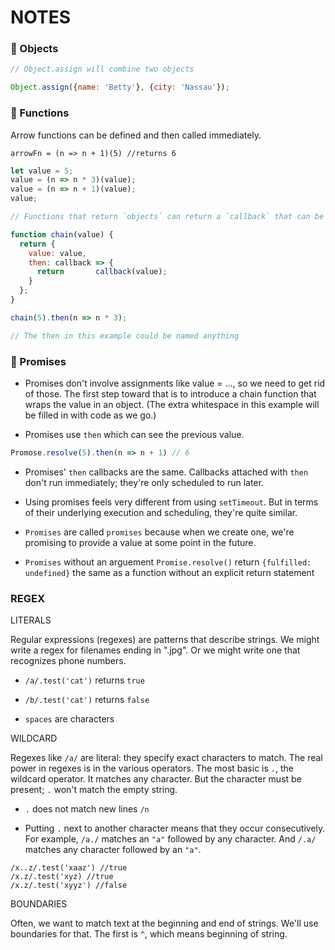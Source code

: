 # NOTES
<!-- 
- [🏀 Promises](#-promises)
<!-- - [🌋 Week Three](#-week-three)
- [🛰️ Week Four](#-week-four)
- [🔮 Week Five](#-week-six)
- [🥌 Week Six](#-week-six)
- [💣 Week Seven](#-week-seven)
- [🛸 Week Eight](#-week-eight)
- [🌵 Week Nine](#-week-nine)
- [🔗 Week Ten](#-week-teb)
- [🧫 Week Eleven](#-week-eleven) -->

### 🧱 Objects 

```js
// Object.assign will combine two objects

Object.assign({name: 'Betty'}, {city: 'Nassau'});
```

### 👀 Functions

Arrow functions can be defined and then called immediately.

`arrowFn = (n => n + 1)(5) //returns 6`

```js
let value = 5;
value = (n => n * 3)(value);
value = (n => n + 1)(value);
value;
```

```js
// Functions that return `objects` can return a `callback` that can be called using `.` notation. 

function chain(value) {
  return {
    value: value,
    then: callback => {
      return       callback(value);
    }
  };
}

chain(5).then(n => n * 3);

// The then in this example could be named anything
```

### 🏀 Promises 

- Promises don't involve assignments like value = ..., so we need to get rid of those. The first step toward that is to introduce a chain function that wraps the value in an object. (The extra whitespace in this example will be filled in with code as we go.)

- Promises use `then` which can see the previous value. 

```js
Promose.resolve(5).then(n => n + 1) // 6
```

- Promises' `then` callbacks are the same. Callbacks attached with `then` don't run immediately; they're only scheduled to run later.

- Using promises feels very different from using `setTimeout`. But in terms of their underlying execution and scheduling, they're quite similar.

- `Promises` are called `promises` because when we create one, we're promising to provide a value at some point in the future.

- `Promises` without an arguement `Promise.resolve()` return `{fulfilled: undefined}` the same as a function without an explicit return statement

### REGEX

LITERALS

Regular expressions (regexes) are patterns that describe strings. We might write a regex for filenames ending in ".jpg". Or we might write one that recognizes phone numbers.

- `/a/.test('cat')` returns `true`

- `/b/.test('cat')` returns `false`

- `spaces` are characters

WILDCARD

Regexes like `/a/` are literal: they specify exact characters to match. The real power in regexes is in the various operators. The most basic is `.`, the wildcard operator. It matches any character. But the character must be present; `.` won't match the empty string.

- `.` does not match new lines `/n`

- Putting `.` next to another character means that they occur consecutively. For example, `/a./` matches an `"a"` followed by any character. And `/.a/` matches any character followed by an `"a"`.

```
/x..z/.test('xaaz') //true
/x.z/.test('xyz) //true
/x.z/.test('xyyz') //false
```

BOUNDARIES

Often, we want to match text at the beginning and end of strings. We'll use boundaries for that. The first is `^`, which means beginning of string.

